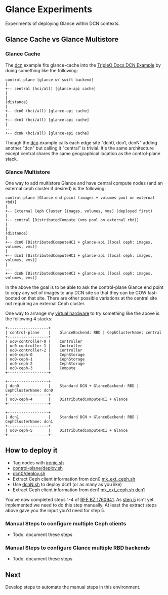 # Glance Experiments

Experiments of deploying Glance within DCN contexts.

## Glance Cache vs Glance Multistore

### Glance Cache

The [dcn](../dcn) example fits glance-cache into the [TripleO Docs DCN Example](https://docs.openstack.org/project-deploy-guide/tripleo-docs/latest/features/distributed_compute_node.html#example-dcn-deployment-with-pre-provisioned-nodes-shared-networks-and-multiple-stacks) by doing something like the following:

```
control-plane [glance w/ swift backend]
|
+-- central (hci/all) [glance-api cache]
|
|
(distance)
|
+-- dcn0 (hci/all) [glance-api cache]
|
+-- dcn1 (hci/all) [glance-api cache]
|
...
+-- dcnN (hci/all) [glance-api cache]
```

Though the [dcn](../dcn) example calls each edge site "dcn0, dcn1,
dcnN" adding another "dcn" but calling it "central" is trivial. It's
the same architecture except central shares the same geographical
location as the control-plane stack.

### Glance Multistore

One way to add multistore Glance and have central compute nodes (and
an external ceph cluster if desired) is the following:

```
control-plane [Glance end point (images + volumes pool on external rbd)]
|
+-- External Ceph Cluster [images, volumes, vms] (deployed first)
|
+-- central [DistributedCompute (vms pool on external rbd)]
|
|
(distance)
|
+-- dcn0 [DistributedComputeHCI + glance-api (local ceph: images, volumes, vms)]
|
+-- dcn1 [DistributedComputeHCI + glance-api (local ceph: images, volumes, vms)]
|
...
+-- dcnN [DistributedComputeHCI + glance-api (local ceph: images, volumes, vms)]
```

In the above the goal is to be able to ask the control-plane Glance
end point to copy any set of images to any DCN site so that they can
be COW fast-booted on that site. There are other possible variations
at the central site not requiring an external Ceph cluster.

One way to arrange my [virtual hardware](../tripleo-lab/overrides.yml#L12)
to try something like the above is the following 4 stacks:

```
+------------------+
| control-plane    |    GlanceBackend: RBD | CephClusterName: central
+------------------+
| oc0-controller-0 |    Controller
| oc0-controller-1 |    Controller
| oc0-controller-2 |    Controller
| oc0-ceph-0       |    CephStorage
| oc0-ceph-1       |    CephStorage
| oc0-ceph-2       |    CephStorage
| oc0-ceph-3       |    Compute
+------------------+

+------------------+
| dcn0             |    Standard DCN + GlanceBackend: RBD | CephClusterName: dcn0
+------------------+
| oc0-ceph-4       |    DistributedComputeHCI + Glance
+------------------+

+------------------+
| dcn1             |    Standard DCN + GlanceBackend: RBD | CephClusterName: dcn1
+------------------+
| oc0-ceph-5       |    DistributedComputeHCI + Glance
+------------------+
```

## How to deploy it

- Tag nodes with [ironic.sh](ironic.sh)
- [control-plane/deploy.sh](control-plane/deploy.sh)
- [dcn0/deploy.sh](dcn0/deploy.sh)
- Extract Ceph client information from dcn0 [mk_ext_ceph.sh](mk_ext_ceph.sh)
- Use [dcnN.sh](dcnN.sh) to deploy dcn1 (or as many as you like)
- Extract Ceph client information from dcn1 [mk_ext_ceph.sh dcn1](mk_ext_ceph.sh)

You've now completed steps 1-4 of 
[RFE BZ 1760941](https://bugzilla.redhat.com/show_bug.cgi?id=1760941#c0).
As [step 5](https://blueprints.launchpad.net/tripleo/+spec/multiple-external-ceph)
isn't yet implemented we need to do this step manually.
At least the extract steps above gave you the input you'd need for step 5.

### Manual Steps to configure multiple Ceph clients

- Todo: document these steps

### Manual Steps to configure Glance multiple RBD backends

- Todo: document these steps

## Next

Develop steps to automate the manual steps in this environment.
